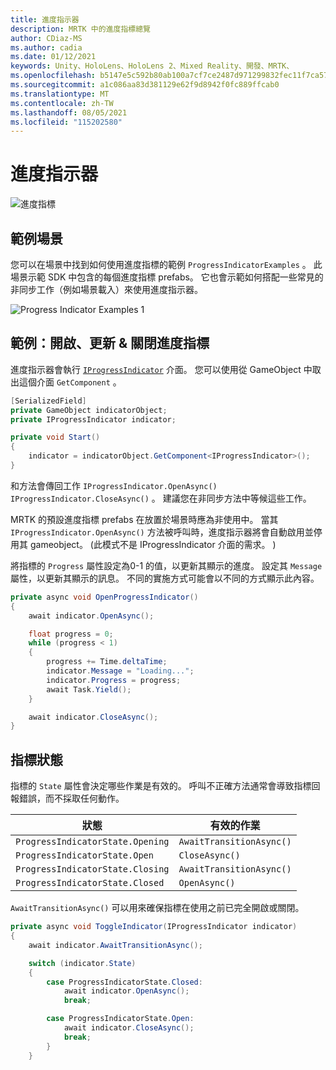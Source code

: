 ```yaml
---
title: 進度指示器
description: MRTK 中的進度指標總覽
author: CDiaz-MS
ms.author: cadia
ms.date: 01/12/2021
keywords: Unity、HoloLens、HoloLens 2、Mixed Reality、開發、MRTK、
ms.openlocfilehash: b5147e5c592b80ab100a7cf7ce2487d971299832fec11f7ca57b1fdeef530900
ms.sourcegitcommit: a1c086aa83d381129e62f9d8942f0fc889ffcab0
ms.translationtype: MT
ms.contentlocale: zh-TW
ms.lasthandoff: 08/05/2021
ms.locfileid: "115202580"
---
```

# <a name="progress-indicator"></a>進度指示器

![進度指標](../images/progress-indicator/MRTK_ProgressIndicator_Main.png)

## <a name="example-scene"></a>範例場景

您可以在場景中找到如何使用進度指標的範例 `ProgressIndicatorExamples` 。 此場景示範 SDK 中包含的每個進度指標 prefabs。 它也會示範如何搭配一些常見的非同步工作（例如場景載入）來使用進度指示器。

<img src="../images/progress-indicator/MRTK_ProgressIndicator_Examples.png" alt="Progress Indicator Examples 1">

## <a name="example-open-update--close-a-progress-indicator"></a>範例：開啟、更新 & 關閉進度指標

進度指示器會執行 [`IProgressIndicator`](xref:Microsoft.MixedReality.Toolkit.UI.IProgressIndicator) 介面。 您可以使用從 GameObject 中取出這個介面 `GetComponent` 。

```c#
[SerializedField]
private GameObject indicatorObject;
private IProgressIndicator indicator;

private void Start()
{
    indicator = indicatorObject.GetComponent<IProgressIndicator>();
}
```

和方法會傳回工作 `IProgressIndicator.OpenAsync()` `IProgressIndicator.CloseAsync()` 。 [](xref:System.Threading.Tasks.Task) 建議您在非同步方法中等候這些工作。

MRTK 的預設進度指標 prefabs 在放置於場景時應為非使用中。 當其 `IProgressIndicator.OpenAsync()` 方法被呼叫時，進度指示器將會自動啟用並停用其 gameobject。  (此模式不是 IProgressIndicator 介面的需求。 ) 

將指標的 `Progress` 屬性設定為0-1 的值，以更新其顯示的進度。 設定其 `Message` 屬性，以更新其顯示的訊息。 不同的實施方式可能會以不同的方式顯示此內容。

```c#
private async void OpenProgressIndicator()
{
    await indicator.OpenAsync();

    float progress = 0;
    while (progress < 1)
    {
        progress += Time.deltaTime;
        indicator.Message = "Loading...";
        indicator.Progress = progress;
        await Task.Yield();
    }

    await indicator.CloseAsync();
}
```

## <a name="indicator-states"></a>指標狀態

指標的 `State` 屬性會決定哪些作業是有效的。 呼叫不正確方法通常會導致指標回報錯誤，而不採取任何動作。

狀態 | 有效的作業
--- | ---
`ProgressIndicatorState.Opening` | `AwaitTransitionAsync()`
`ProgressIndicatorState.Open` | `CloseAsync()`
`ProgressIndicatorState.Closing` | `AwaitTransitionAsync()`
`ProgressIndicatorState.Closed` | `OpenAsync()`

`AwaitTransitionAsync()` 可以用來確保指標在使用之前已完全開啟或關閉。

```c#
private async void ToggleIndicator(IProgressIndicator indicator)
{
    await indicator.AwaitTransitionAsync();

    switch (indicator.State)
    {
        case ProgressIndicatorState.Closed:
            await indicator.OpenAsync();
            break;

        case ProgressIndicatorState.Open:
            await indicator.CloseAsync();
            break;
        }
    }
```
